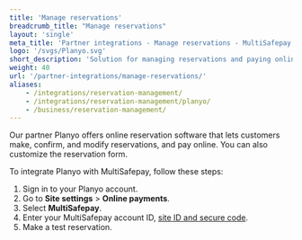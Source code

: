 ```yaml
---
title: 'Manage reservations'
breadcrumb_title: "Manage reservations"
layout: 'single'
meta_title: 'Partner integrations - Manage reservations - MultiSafepay Docs'
logo: '/svgs/Planyo.svg'
short_description: 'Solution for managing reservations and paying online by our partner Planyo.'
weight: 40
url: '/partner-integrations/manage-reservations/'
aliases:
    - /integrations/reservation-management/
    - /integrations/reservation-management/planyo/
    - /business/reservation-management/
---
```


Our partner Planyo offers online reservation software that lets customers make, confirm, and modify reservations, and pay online. You can also customize the reservation form. 

To integrate Planyo with MultiSafepay, follow these steps:

1. Sign in to your Planyo account.
2. Go to **Site settings** > **Online payments**.
3. Select **MultiSafepay**.
4. Enter your MultiSafepay account ID, [site ID and secure code](/account/site-id-api-key-secure-code/).  
5. Make a test reservation. 